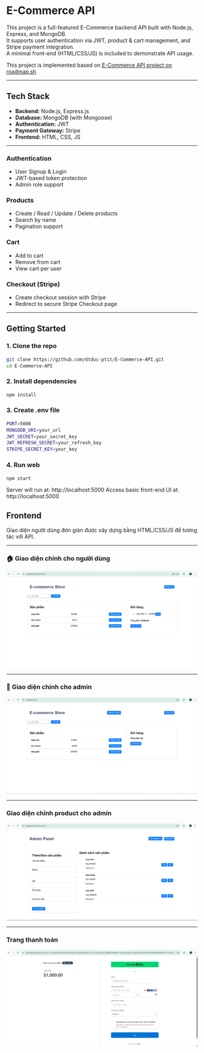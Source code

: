 # E-Commerce API

This project is a full-featured E-Commerce backend API built with Node.js, Express, and MongoDB.  
It supports user authentication via JWT, product & cart management, and Stripe payment integration.  
A minimal front-end (HTML/CSS/JS) is included to demonstrate API usage.

This project is implemented based on [E-Commerce API project on roadmap.sh](https://roadmap.sh/projects/ecommerce-api)

---

## Tech Stack

- **Backend:** Node.js, Express.js
- **Database:** MongoDB (with Mongoose)
- **Authentication:** JWT
- **Payment Gateway:** Stripe
- **Frontend:** HTML, CSS, JS

---

### Authentication
- User Signup & Login
- JWT-based token protection
- Admin role support

### Products
- Create / Read / Update / Delete products
- Search by name
- Pagination support

### Cart
- Add to cart
- Remove from cart
- View cart per user

### Checkout (Stripe)
- Create checkout session with Stripe
- Redirect to secure Stripe Checkout page

---

## Getting Started

### 1. Clone the repo

```bash
git clone https://github.com/dtduc-ptit/E-Commerce-API.git
cd E-Commerce-API
```

### 2. Install dependencies

```bash
npm install
```

### 3. Create .env file

```bash
PORT=5000
MONGODB_URI=your_url
JWT_SECRET=your_secret_key
JWT_REFRESH_SECRET=your_refresh_key
STRIPE_SECRET_KEY=your_key
```

### 4. Run web

```bash
npm start
```
Server will run at: http://localhost:5000
Access basic front-end UI at: http://localhost:5000

## Frontend

Giao diện người dùng đơn giản được xây dựng bằng HTML/CSS/JS để tương tác với API.

---

### 🏠 Giao diện chính cho người dùng
![User](./screenshots/user.png)

---

### 🔎 Giao diện chính cho admin
![Admin](./screenshots/admin.png)

---

### Giao diện chỉnh product cho admin
![Edit](./screenshots/edit.png)

---

### Trang thanh toán
![Checkout](./screenshots/checkout.png)